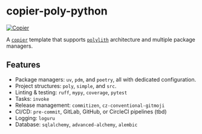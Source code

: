 # copier-poly-python

[![Copier](https://img.shields.io/endpoint?url=https://raw.githubusercontent.com/copier-org/copier/master/img/badge/badge-grayscale-inverted-border-orange.json)](https://github.com/copier-org/copier)

A [`copier`](https://copier.readthedocs.io/) template that supports [`polylith`](https://davidvujic.github.io/python-polylith-docs/) architecture and multiple package managers.

## Features

- Package managers: `uv`, `pdm`, and `poetry`, all with dedicated configuration.
- Project structures: `poly`, `simple`, and `src`.
- Linting & testing: `ruff`, `mypy`, `coverage`, `pytest`
- Tasks: `invoke`
- Release management: `commitizen`, `cz-conventional-gitmoji`
- CI/CD: `pre-commit`, GitLab, GitHub, or CircleCI pipelines (tbd)
- Logging: `loguru`
- Database: `sqlalchemy`, `advanced-alchemy`, `alembic`
